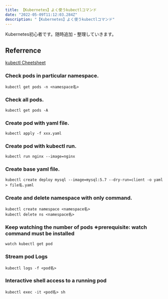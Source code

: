 ```yaml
---
title: 【Kubernetes】よく使うkubectlコマンド
date: "2022-05-09T11:12:03.284Z"
description: "【Kubernetes】よく使うkubectlコマンド"
---
```


Kubernetes初心者です。随時追加・整理していきます。

## Referrence 
[kubectl Cheetsheet](https://kubernetes.io/docs/reference/kubectl/cheatsheet/)

### Check pods in particular namespace.
```
kubectl get pods -n <namespace名>
```

### Check all pods.
```
kubectl get pods -A
```

### Create pod with yaml file.
```
kubectl apply -f xxx.yaml
```

### Create pod with kubectl run.
```
kubectl run nginx --image=nginx
```

### Create base yaml file.
```
kubectl create deploy mysql --image=mysql:5.7 --dry-run=client -o yaml > file名.yaml
```

### Create and delete namespace with only command.
```
kubectl create namespace <namespace名> 
kubectl delete ns <namespace名>
```

### Keep watching the number of pods ※prerequisite: watch command must be installed
```
watch kubectl get pod
```

### Stream pod Logs
```
kubectl logs -f <pod名>
```

### Interactive shell access to a running pod
```
kubectl exec -it <pod名> sh
```
